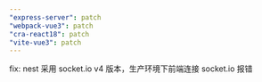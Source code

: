 ```yaml
---
"express-server": patch
"webpack-vue3": patch
"cra-react18": patch
"vite-vue3": patch
---
```


fix: nest 采用 socket.io v4 版本，生产环境下前端连接 socket.io 报错
